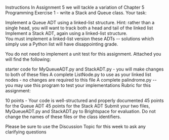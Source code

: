 Instructions
In Assignment 5 we will tackle a variation of Chapter 5 Programming Exercise 1 - write a Stack and Queue class.  Your task:

Implement a Queue ADT using a linked-list structure.   Hint:  rather than a single head, you will want to track both a head and tail of the linked list
Implement a Stack ADT, again using a linked-list structure.  
You must implement a linked-list version these ADTs -- solutions which simply use a Python list will have disappointing grade.

You do not need to implement a unit test for this assignment.  Attached you will find the following:

starter code for MyQueueADT.py and StackADT.py - you will make changes to both of these files
A complete ListNode.py to use as your linked list nodes - no changes are required to this file
A complete palindrome.py -- you may use this program to test your implementations
Rubric for this assignment:

10 points - Your code is well-structured and properly documented
45 points for the Queue ADT
45 points for the Stack ADT
Submit your two files, MyQueueADT.py and StackADT.py to Brightspace for evaluation. Do not change the names of these files or the class identifiers.

Please be sure to use the Discussion Topic for this week to ask any clarifying questions
